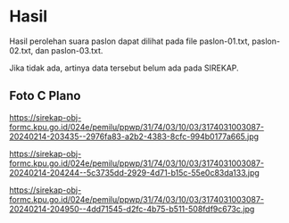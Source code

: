 # Hasil

Hasil perolehan suara paslon dapat dilihat pada file paslon-01.txt, paslon-02.txt, dan paslon-03.txt.

Jika tidak ada, artinya data tersebut belum ada pada SIREKAP.

## Foto C Plano

https://sirekap-obj-formc.kpu.go.id/024e/pemilu/ppwp/31/74/03/10/03/3174031003087-20240214-203435--2976fa83-a2b2-4383-8cfc-994b0177a665.jpg

https://sirekap-obj-formc.kpu.go.id/024e/pemilu/ppwp/31/74/03/10/03/3174031003087-20240214-204244--5c3735dd-2929-4d71-b15c-55e0c83da133.jpg

https://sirekap-obj-formc.kpu.go.id/024e/pemilu/ppwp/31/74/03/10/03/3174031003087-20240214-204950--4dd71545-d2fc-4b75-b511-508fdf9c673c.jpg
